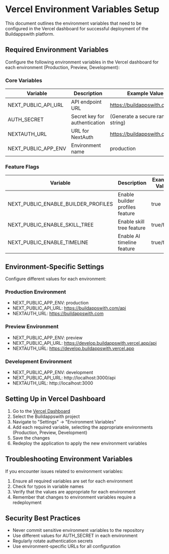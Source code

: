 # Vercel Environment Variables Setup

This document outlines the environment variables that need to be configured in the Vercel dashboard for successful deployment of the Buildappswith platform.

## Required Environment Variables

Configure the following environment variables in the Vercel dashboard for each environment (Production, Preview, Development):

### Core Variables

| Variable                | Description                                             | Example Value                             |
|-------------------------|---------------------------------------------------------|-------------------------------------------|
| NEXT_PUBLIC_API_URL     | API endpoint URL                                        | https://buildappswith.com/api             |
| AUTH_SECRET             | Secret key for authentication                           | (Generate a secure random string)         |
| NEXTAUTH_URL            | URL for NextAuth                                        | https://buildappswith.com                 |
| NEXT_PUBLIC_APP_ENV     | Environment name                                        | production                                |

### Feature Flags

| Variable                         | Description                            | Example Value |
|----------------------------------|----------------------------------------|---------------|
| NEXT_PUBLIC_ENABLE_BUILDER_PROFILES | Enable builder profiles feature     | true          |
| NEXT_PUBLIC_ENABLE_SKILL_TREE    | Enable skill tree feature              | true/false    |
| NEXT_PUBLIC_ENABLE_TIMELINE      | Enable AI timeline feature             | true/false    |

## Environment-Specific Settings

Configure different values for each environment:

### Production Environment

- NEXT_PUBLIC_APP_ENV: production
- NEXT_PUBLIC_API_URL: https://buildappswith.com/api
- NEXTAUTH_URL: https://buildappswith.com

### Preview Environment

- NEXT_PUBLIC_APP_ENV: preview
- NEXT_PUBLIC_API_URL: https://develop.buildappswith.vercel.app/api
- NEXTAUTH_URL: https://develop.buildappswith.vercel.app

### Development Environment

- NEXT_PUBLIC_APP_ENV: development
- NEXT_PUBLIC_API_URL: http://localhost:3000/api
- NEXTAUTH_URL: http://localhost:3000

## Setting Up in Vercel Dashboard

1. Go to the [Vercel Dashboard](https://vercel.com)
2. Select the Buildappswith project
3. Navigate to "Settings" → "Environment Variables"
4. Add each required variable, selecting the appropriate environments (Production, Preview, Development)
5. Save the changes
6. Redeploy the application to apply the new environment variables

## Troubleshooting Environment Variables

If you encounter issues related to environment variables:

1. Ensure all required variables are set for each environment
2. Check for typos in variable names
3. Verify that the values are appropriate for each environment
4. Remember that changes to environment variables require a redeployment

## Security Best Practices

- Never commit sensitive environment variables to the repository
- Use different values for AUTH_SECRET in each environment
- Regularly rotate authentication secrets
- Use environment-specific URLs for all configuration
